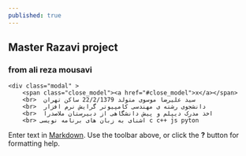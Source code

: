 ```yaml
---
published: true
---
```

## Master Razavi project
### from ali reza mousavi 
 
 
    <div class="modal" >
        <span class="close_model"><a href="#close_model">x</a></span>
        <br>  سید علیرضا موسوی متولد 22/2/1379 ساکن تهران 
        <br>  دانشجوی رشته ی مهندسی کامپیوتر گرایش نرم افزار 
        <br>  اخذ مدرک دیپلم و پیش دانشگاهی از دبیرستان ملاصدرا 
        <br> اشنای به زبان های برنامه نویسی c c++ js pyton  
      

Enter text in [Markdown](http://daringfireball.net/projects/markdown/). Use the toolbar above, or click the **?** button for formatting help.
